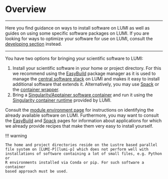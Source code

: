 # Overview

[developing-overview]: ../development/index.md
[lumi-p]: ../hardware/storage/lumip.md
[easybuild]: ./installing/easybuild.md
[spack]: ./installing/spack.md
[contwrapper]: ../software/installing/container-wrapper.md
[singularity-container]: ../software/containers/singularity.md
[singularity-jobs]: ../runjobs/scheduled-jobs/container-jobs.md
[software-stacks]: ../runjobs/lumi_env/softwarestacks.md
[module-env]: ../runjobs/lumi_env/Lmod_modules.md

---
Here you find guidance on ways to install software on LUMI as well as guides on
using some specific software packages on LUMI. If you are looking for ways to
optimize your software for use on LUMI, consult the [developing
section][developing-overview] instead.

---

You have two options for bringing your scientific software to LUMI:

1. Install your scientific software in your home or project directory. For this
   we recommend using the [EasyBuild][easybuild] package manager as it is used
   to manage the [central software stack][software-stacks] on LUMI and makes it
   easy to install additional software that extends it. Alternatively, you may
   use [Spack][spack] or the [container wrapper][contwrapper].
2. Bring a [Singularity/Apptainer software container][singularity-container]
   and run it using the [Singularity container runtime][singularity-jobs]
   provided by LUMI.

Consult the [module environment page][module-env] for instructions on
identifying the already available software on LUMI. Furthermore, you may want to
consult the [EasyBuild][easybuild] and [Spack][spack] pages for information
about applications for which we already provide recipes that make them very
easy to install yourself.

!!! warning

    The home and project directories reside on the Lustre based parallel
    file system on [LUMI-P][lumi-p] which does not perform well with
    installations of software containing a lot of small files, e.g. Python or
    R environments installed via Conda or pip. For such software a container
    based approach must be used.

